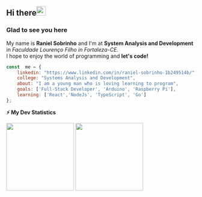 <h2>Hi there<img src="https://media.giphy.com/media/hvRJCLFzcasrR4ia7z/giphy.gif" width="25px"></h2>

<h3>Glad to see you here</h3>

My name is **Raniel Sobrinho** and I'm at **System Analysis and Development** in *Faculdade Lourenço Filho in Fortaleza-CE.*  
I hope to enjoy the world of programming and **let's code!** 

```js
const  me = {
    linkedin: "https://www.linkedin.com/in/raniel-sobrinho-1b249514b/",
    college: "Systems Analysis and Development",
    about: "I am a young man who is loving learning to program",
    goals: ['Full-Stack Developer', 'Arduino', 'Raspberry Pi'],
    learning: ['React','NodeJs', 'TypeScript', 'Go']
};
```


<b>⚡ My Dev Statistics</b>
<p>
<img height="180em" src="https://github-readme-stats.vercel.app/api?username=ranielsobrinho&show_icons=true&hide_border=true" />

<img height="180em" src="https://github-readme-stats.vercel.app/api/top-langs/?username=ranielsobrinho&exclude_repo=KNN-Image-Classification&show_icons=true&hide_border=true&layout=compact&langs_count=8"/>
</p>
<!--
**ranielsobrinho/ranielsobrinho** is a ✨ _special_ ✨ repository because its `README.md` (this file) appears on your GitHub profile.

Here are some ideas to get you started:

- 🔭 I’m currently working on ...
- 🌱 I’m currently learning ...
- 👯 I’m looking to collaborate on ...
- 🤔 I’m looking for help with ...
- 💬 Ask me about ...
- 📫 How to reach me: ...
- 😄 Pronouns: ...
- ⚡ Fun fact: ...
-->
